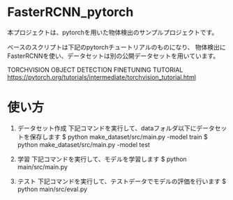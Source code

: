 # FasterRCNN_pytorch

本プロジェクトは、pytorchを用いた物体検出のサンプルプロジェクトです。

ベースのスクリプトは下記のpytorchチュートリアルのものになり、
物体検出にFasterRCNNを使い、データセットは別の公開データセットを用いています。

TORCHVISION OBJECT DETECTION FINETUNING TUTORIAL
https://pytorch.org/tutorials/intermediate/torchvision_tutorial.html


# 使い方
1. データセット作成
下記コマンドを実行して、dataフォルダ以下にデータセットを保存します
$ python make_dataset/src/main.py -model train
$ python make_dataset/src/main.py -model test

2. 学習
下記コマンドを実行して、モデルを学習します
$ python main/src/main.py

3. テスト
下記コマンドを実行して、テストデータでモデルの評価を行います
$ python main/src/eval.py
